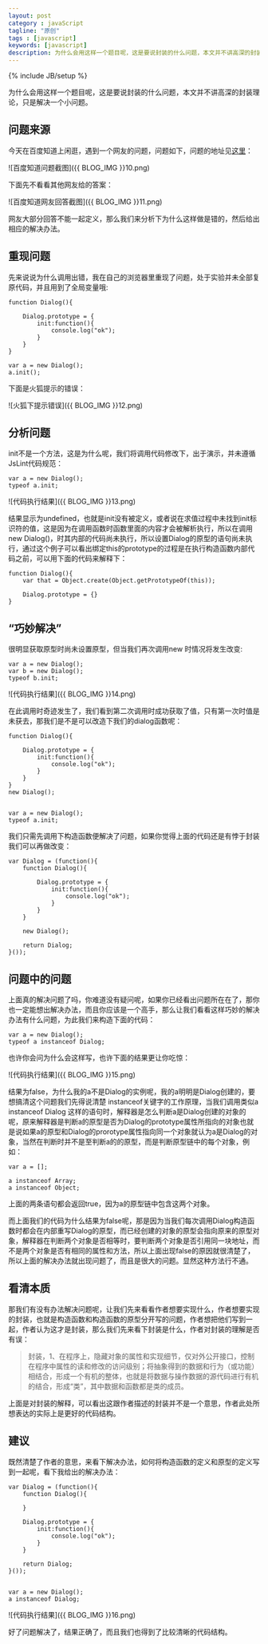 ```yaml
---
layout: post
category : javaScript
tagline: "原创"
tags : [javascript]
keywords: [javascript]
description: 为什么会用这样一个题目呢，这是要说封装的什么问题，本文并不讲高深的封装理论，只是解决一个小问题。
---
```

{% include JB/setup %}

为什么会用这样一个题目呢，这是要说封装的什么问题，本文并不讲高深的封装理论，只是解决一个小问题。

## 问题来源 ##

今天在百度知道上闲逛，遇到一个网友的问题，问题如下，问题的地址见[这里](http://zhidao.baidu.com/question/587036591.html?sort=6&old=1#here)：

![百度知道问题截图]({{ BLOG_IMG }}10.png)

下面先不看看其他网友给的答案：

![百度知道网友回答截图]({{ BLOG_IMG }}11.png)

网友大部分回答不能一起定义，那么我们来分析下为什么这样做是错的，然后给出相应的解决办法。

## 重现问题 ##

先来说说为什么调用出错，我在自己的浏览器里重现了问题，处于实验并未全部复原代码，并且用到了全局变量哦:

	function Dialog(){
	    
	    Dialog.prototype = {
	        init:function(){
	            console.log("ok");
	        }
	    }
	}
	
	var a = new Dialog();
	a.init();
下面是火狐提示的错误：

![火狐下提示错误]({{ BLOG_IMG }}12.png)

## 分析问题 ##

init不是一个方法，这是为什么呢，我们将调用代码修改下，出于演示，并未遵循JsLint代码规范：

	var a = new Dialog();
	typeof a.init;

![代码执行结果]({{ BLOG_IMG }}13.png)

结果显示为undefined，也就是init没有被定义，或者说在求值过程中未找到init标识符的值，这是因为在调用函数时函数里面的内容才会被解析执行，所以在调用new Dialog()，时其内部的代码尚未执行，所以设置Dialog的原型的语句尚未执行，通过这个例子可以看出绑定this的prototype的过程是在执行构造函数内部代码之前，可以用下面的代码来解释下：

	function Dialog(){
	    var that = Object.create(Object.getPrototypeOf(this));
	    
	    Dialog.prototype = {}         
	}

## “巧妙解决” ##

很明显获取原型时尚未设置原型，但当我们再次调用new 时情况将发生改变:

	var a = new Dialog();
	var b = new Dialog();
	typeof b.init;

![代码执行结果]({{ BLOG_IMG }}14.png)

在此调用时奇迹发生了，我们看到第二次调用时成功获取了值，只有第一次时值是未获去，那我们是不是可以改造下我们的dialog函数呢：

	function Dialog(){
	    
	    Dialog.prototype = {
	        init:function(){
	            console.log("ok");
	        }
	    }
	}
	new Dialog();
	
	
	var a = new Dialog();
	typeof a.init;

我们只需先调用下构造函数便解决了问题，如果你觉得上面的代码还是有悖于封装我们可以再做改变：

	var Dialog = (function(){
	    function Dialog(){
	    
	        Dialog.prototype = {
	            init:function(){
	                console.log("ok");
	            }
	        }
	    }
	    
	    new Dialog();
	    
	    return Dialog;
	}());

## 问题中的问题 ##

上面真的解决问题了吗，你难道没有疑问呢，如果你已经看出问题所在在了，那你也一定能想出解决办法，而且你应该是一个高手，那么让我们看看这样巧妙的解决办法有什么问题，为此我们来构造下面的代码：

	var a = new Dialog();
	typeof a instanceof Dialog;

也许你会问为什么会这样写，也许下面的结果更让你吃惊：

![代码执行结果]({{ BLOG_IMG }}15.png)

结果为false，为什么我的a不是Dialog的实例呢，我的a明明是Dialog创建的，要想搞清这个问题我们先得说清楚 instanceof关键字的工作原理，当我们调用类似a instanceof Dialog 这样的语句时，解释器是怎么判断a是Dialog创建的对象的呢，原来解释器是判断a的原型是否为Dialog的prototype属性所指向的对象也就是说如果a的原型和Dialog的prorotype属性指向同一个对象就认为a是Dialog的对象，当然在判断时并不是至判断a的的原型，而是判断原型链中的每个对象，例如：

	var a = [];
	
	a instanceof Array;
	a instanceof Object;

上面的两条语句都会返回true，因为a的原型链中包含这两个对象。

而上面我们的代码为什么结果为false呢，那是因为当我们每次调用Dialog构造函数时都会在内部重写Dialog的原型，而已经创建的对象的原型会指向原来的原型对象，解释器在判断两个对象是否相等时，要判断两个对象是否引用同一块地址，而不是两个对象是否有相同的属性和方法，所以上面出现false的原因就很清楚了，所以上面的解决办法就出现问题了，而且是很大的问题。显然这种方法行不通。

## 看清本质 ##

那我们有没有办法解决问题呢，让我们先来看看作者想要实现什么，作者想要实现的封装，也就是构造函数和构造函数的原型分开写的问题，作者想把他们写到一起，作者认为这才是封装，那么我们先来看下封装是什么，作者对封装的理解是否有误：



> 封装，1、在程序上，隐藏对象的属性和实现细节，仅对外公开接口，控制在程序中属性的读和修改的访问级别；将抽象得到的数据和行为（或功能）相结合，形成一个有机的整体，也就是将数据与操作数据的源代码进行有机的结合，形成“类”，其中数据和函数都是类的成员。

上面是对封装的解释，可以看出这跟作者描述的封装并不是一个意思，作者此处所想表达的实际上是更好的代码结构。

## 建议 ##

既然清楚了作者的意思，来看下解决办法，如何将构造函数的定义和原型的定义写到一起呢，看下我给出的解决办法：

	var Dialog = (function(){
	    function Dialog(){
	           
	    }
	    
	    Dialog.prototype = {
	        init:function(){
	            console.log("ok");
	        }
	    }
	    
	    return Dialog;
	}());
	
	
	var a = new Dialog();
	a instanceof Dialog;

![代码执行结果]({{ BLOG_IMG }}16.png)

好了问题解决了，结果正确了，而且我们也得到了比较清晰的代码结构。